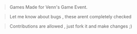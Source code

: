 > Games Made for Venn's Game Event.

> Let me know about bugs , these arent completely checked

> Contributions are allowed , just fork it and make changes ;)
